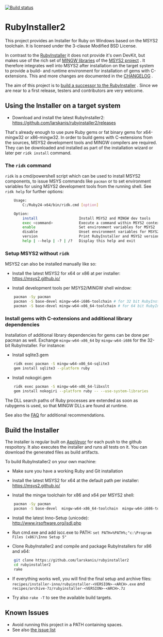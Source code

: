 [![Build status](https://ci.appveyor.com/api/projects/status/7ack9ax1gihvn2hb/branch/master?svg=true)](https://ci.appveyor.com/project/larskanis/rubyinstaller2/branch/master)

# RubyInstaller2

This project provides an Installer for Ruby on Windows based on the MSYS2 toolchain.
It is licensed under the 3-clause Modified BSD License.

In contrast to the [RubyInstaller](https://github.com/oneclick/rubyinstaller/) it does not provide it's own DevKit, but makes use of the rich set of [MINGW libraries](https://github.com/Alexpux/MINGW-packages) of the [MSYS2 project](https://msys2.github.io/) .
It therefore integrates well into MSYS2 after installation on the target system to provide a build- and runtime environment for installation of gems with C-extensions.
This and more changes are documented in the [CHANGELOG](https://github.com/larskanis/rubyinstaller2/blob/master/CHANGELOG.md) .

The aim of this project is to [build a successor to the RubyInstaller](https://github.com/oneclick/rubyinstaller/issues/352) .
Since we are near to a first release, testers and contributors are very welcome.

## Using the Installer on a target system

- Download and install the latest RubyInstaller2: https://github.com/larskanis/rubyinstaller2/releases

That's already enough to use pure Ruby gems or fat binary gems for x64-mingw32 or x86-mingw32.
In order to build gems with C-extensions from the sources, MSYS2 development tools and MINGW compilers are required.
They can be downloaded and installed as part of the installation wizard or later per `ridk install` command.

### The `ridk` command
`ridk` is a cmd/powershell script which can be used to install MSYS2 components, to issue MSYS commands like `pacman` or to set environment variables for using MSYS2 development tools from the running shell.
See `ridk help` for further options:
```sh
    Usage:
        C:/Ruby24-x64/bin/ridk.cmd [option]

    Option:
        install                   Install MSYS2 and MINGW dev tools
        exec <command>            Execute a command within MSYS2 context
        enable                    Set environment variables for MSYS2
        disable                   Unset environment variables for MSYS2
        version                   Print RubyInstaller and MSYS2 versions
        help | --help | -? | /?   Display this help and exit
```

### Setup MSYS2 without `ridk`
MSYS2 can also be installed manually like so:
- Install the latest MSYS2 for x64 or x86 at per installer: https://msys2.github.io/

- Install development tools per MSYS2/MINGW shell window:
```sh
    pacman -Sy pacman
    pacman -S base-devel mingw-w64-i686-toolchain # for 32 bit RubyInstaller
    pacman -S base-devel mingw-w64-x86_64-toolchain # for 64 bit RubyInstaller
```

### Install gems with C-extensions and additional library dependencies

Installation of additional library dependencies for gems can be done per pacman as well. Exchange `mingw-w64-x86_64` by `mingw-w64-i686` for the 32-bit RubyInstaller.
For instance:

- Install sqlite3.gem
```sh
    ridk exec pacman -S mingw-w64-x86_64-sqlite3
    gem install sqlite3 --platform ruby
```

- Install nokogiri.gem
```sh
    ridk exec pacman -S mingw-w64-x86_64-libxslt
    gem install nokogiri --platform ruby -- --use-system-libraries
```

The DLL search paths of Ruby processes are extended as soon as rubygems is used, so that MINGW DLLs are found at runtime.

See also the [FAQ](https://github.com/larskanis/rubyinstaller2/wiki/FAQ) for additional recommendations.

## Build the Installer

The installer is regular built on [AppVeyor](https://ci.appveyor.com/project/larskanis/rubyinstaller2) for each push to the github respoitory.
It also executes the installer and runs all tests on it.
You can download the generated files as build artifacts.

To build RubyInstaller2 on your own machine:

- Make sure you have a working Ruby and Git installation

- Install the latest MSYS2 for x64 at the default path per installer: https://msys2.github.io/

- Install the mingw toolchain for x86 and x64 per MSYS2 shell:
```sh
    pacman -Sy pacman
    pacman -S base-devel  mingw-w64-x86_64-toolchain  mingw-w64-i686-toolchain
```

- Install the latest Inno-Setup (unicode): http://www.jrsoftware.org/isdl.php

- Run cmd.exe and add iscc.exe to PATH: ```set PATH=%PATH%;"c:\Program Files (x86)\Inno Setup 5"```

- Clone RubyInstaller2 and compile and package RubyInstallers for x86 and x64:
```sh
    git clone https://github.com/larskanis/rubyinstaller2
    cd rubyinstaller2
    rake
```

- If everything works well, you will find the final setup and archive files: `recipes/installer-inno/rubyinstaller-<VERSION>-<ARCH>.exe` and `recipes/archive-7z/rubyinstaller-<VERSION>-<ARCH>.7z`

- Try also `rake -T` to see the available build targets.

## Known Issues

* Avoid running this project in a PATH containing spaces.
* See also [the issue list](https://github.com/larskanis/rubyinstaller2/issues)
